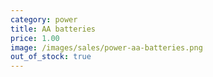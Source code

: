 ```yaml
---
category: power
title: AA batteries
price: 1.00
image: /images/sales/power-aa-batteries.png
out_of_stock: true
---
```


